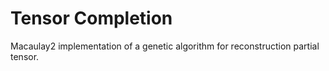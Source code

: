 # Tensor Completion

Macaulay2 implementation of a genetic algorithm for reconstruction partial tensor.
